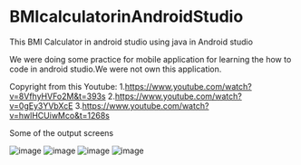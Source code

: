 # BMIcalculatorinAndroidStudio
This BMI Calculator in android studio using java in Android studio

We were doing some practice for mobile application for learning the how to code in android studio.We were not own this application.

Copyright from this Youtube:
1.https://www.youtube.com/watch?v=8VfhyHVFo2M&t=393s
2.https://www.youtube.com/watch?v=0gEy3YVbXcE
3.https://www.youtube.com/watch?v=hwlHCUiwMco&t=1268s

Some of the output screens

![image](https://user-images.githubusercontent.com/64765400/119442448-b75bb600-bcdc-11eb-8e58-aa9a5c00b4c1.png)
![image](https://user-images.githubusercontent.com/64765400/119442460-bb87d380-bcdc-11eb-9c62-a291afccc355.png)
![image](https://user-images.githubusercontent.com/64765400/119442467-be82c400-bcdc-11eb-974a-de62c3ac9cfb.png)
![image](https://user-images.githubusercontent.com/64765400/119442473-c2164b00-bcdc-11eb-8176-7fc6dbe60345.png)

